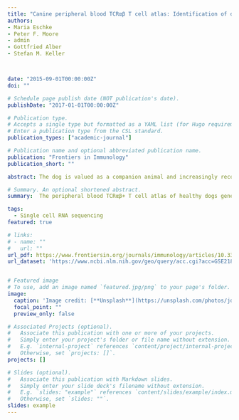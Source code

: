 ```yaml
---
title: "Canine peripheral blood TCRαβ T cell atlas: Identification of diverse subsets including CD8A+ MAIT-like cells by combined single-cell transcriptome and V(D)J repertoire analysis"
authors:
- Maria Eschke
- Peter F. Moore
- admin
- Gottfried Alber
- Stefan M. Keller



date: "2015-09-01T00:00:00Z"
doi: ""

# Schedule page publish date (NOT publication's date).
publishDate: "2017-01-01T00:00:00Z"

# Publication type.
# Accepts a single type but formatted as a YAML list (for Hugo requirements).
# Enter a publication type from the CSL standard.
publication_types: ["academic-journal"]

# Publication name and optional abbreviated publication name.
publication: "Frontiers in Immunology"
publication_short: ""

abstract: The dog is valued as a companion animal and increasingly recognized as a model for human disorders. Given the importance of T cells in health and disease, comprehensive knowledge of canine T cells can contribute to our understanding of pathogenesis mechanisms and inform the development of new treatment strategies. However, the diversity of canine T cells is still poorly understood mainly due to the lack of species-reactive antibodies for use in flow cytometry. The aim of this study was to generate a detailed atlas of peripheral blood TCRαβ+ T cells of healthy dogs using single-cell RNA-sequencing (scRNAseq) combined with immune repertoire sequencing. A total of 22 TCRαβ+ T cell clusters were identified, which were classified into three major groups: CD4-dominant (11 clusters), CD8A-dominant (8 clusters), and CD4/CD8A-mixed (3 clusters). Based on differential gene expression, distinct differentiation states (naïve, effector, memory, exhausted) and lineages (e.g. CD4 T helper and regulatory T cells) could be distinguished. Importantly, several T cell populations were identified, which have not been described in dogs before. Of particular note, our data provide first evidence for the existence of canine mucosa-associated invariant T cell (MAIT)-like cells, representing one of three newly identified FCER1G+ innate-like CD8A+ T cell populations in the peripheral blood of healthy dogs. In conclusion, using scRNAseq combined with immune repertoire sequencing we were able to resolve canine TCRαβ+ T cell populations at unprecedented resolution. The peripheral blood TCRαβ+ T cell atlas of healthy dogs generated here represents an important reference data set for future studies and is of relevance for identifying new targets for T cell-specific therapies.

# Summary. An optional shortened abstract.
summary:  The peripheral blood TCRαβ+ T cell atlas of healthy dogs generated here represents an important reference data set for future studies and is of relevance for identifying new targets for T cell-specific therapies.

tags:
  - Single cell RNA sequencing
featured: true

# links:
# - name: ""
#   url: ""
url_pdf: https://www.frontiersin.org/journals/immunology/articles/10.3389/fimmu.2023.1123366/pdf?isPublishedV2=false
url_dataset: 'https://www.ncbi.nlm.nih.gov/geo/query/acc.cgi?acc=GSE218355'


# Featured image
# To use, add an image named `featured.jpg/png` to your page's folder. 
image:
  caption: 'Image credit: [**Unsplash**](https://unsplash.com/photos/jdD8gXaTZsc)'
  focal_point: ""
  preview_only: false

# Associated Projects (optional).
#   Associate this publication with one or more of your projects.
#   Simply enter your project's folder or file name without extension.
#   E.g. `internal-project` references `content/project/internal-project/index.md`.
#   Otherwise, set `projects: []`.
projects: []

# Slides (optional).
#   Associate this publication with Markdown slides.
#   Simply enter your slide deck's filename without extension.
#   E.g. `slides: "example"` references `content/slides/example/index.md`.
#   Otherwise, set `slides: ""`.
slides: example
---
```




